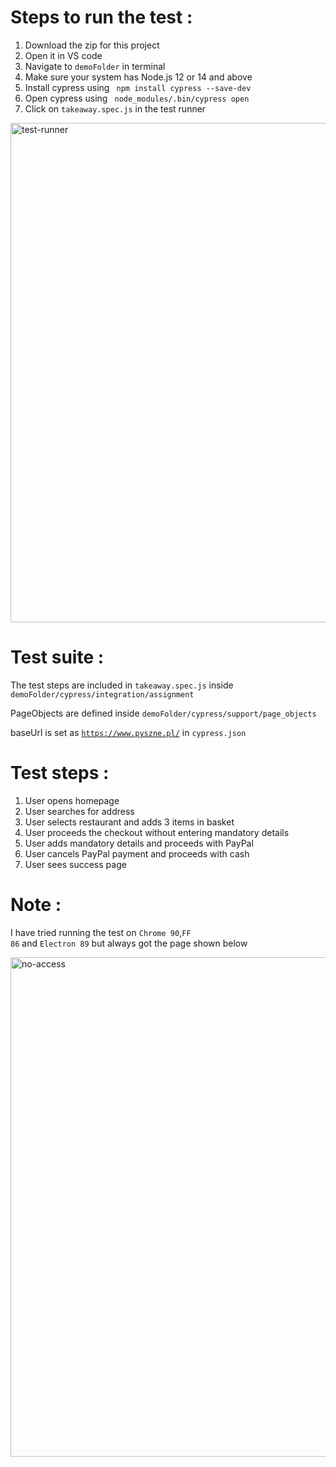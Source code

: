 # Steps to run the test :

1. Download the zip for this project
2. Open it in VS code
3. Navigate to <code>demoFolder</code> in terminal
4. Make sure your system has Node.js 12 or 14 and above
5. Install cypress using <code> npm install cypress --save-dev </code>
6. Open cypress using <code> node_modules/.bin/cypress open </code>
7. Click on <code>takeaway.spec.js</code> in the test runner
<img width="799" alt="test-runner" src="https://user-images.githubusercontent.com/82906434/115956423-df4cd380-a4fc-11eb-9477-5e9d28059a9d.png">




# Test suite :
The test steps are included in <code>takeaway.spec.js</code> inside <code>demoFolder/cypress/integration/assignment</code>

PageObjects are defined inside <code>demoFolder/cypress/support/page_objects</code>

baseUrl is set as <code>https://www.pyszne.pl/</code> in <code>cypress.json</code>

# Test steps :
1. User opens homepage
2. User searches for address
3. User selects restaurant and adds 3 items in basket
4. User proceeds the checkout without entering mandatory details
5. User adds mandatory details and proceeds with PayPal
6. User cancels PayPal payment and proceeds with cash
7. User sees success page

# Note :
I have tried running the test on <code>Chrome 90</code>,<code>FF 86</code> and <code>Electron 89</code> 
but always got the page shown below

<img width="799" alt="no-access" src="https://user-images.githubusercontent.com/82906434/115956040-e8d53c00-a4fa-11eb-9e1d-ab8f6acec988.png">
